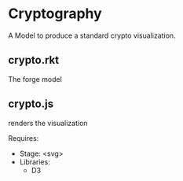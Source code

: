 # Cryptography

A Model to produce a standard crypto visualization.

## crypto.rkt

The forge model

## crypto.js

renders the visualization

Requires:

* Stage: \<svg\>
* Libraries:
  * D3
  